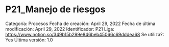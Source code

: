 # P21_Manejo de riesgos

Categoría: Procesos
Fecha de creación: April 29, 2022
Fecha de última modificación: April 29, 2022
Identificador: P21
Liga: https://www.notion.so/349b15b299e846beb45066c69dddea68
Se utiliza?: Yes
Última versión: 1.0